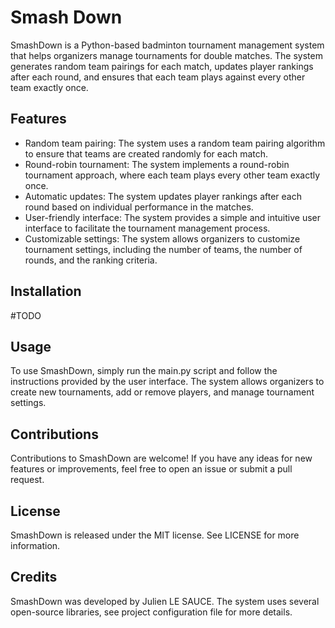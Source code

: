 # Smash Down

SmashDown is a Python-based badminton tournament management system that helps organizers manage tournaments for double
matches. The system generates random team pairings for each match, updates player rankings after each round, and ensures
that each team plays against every other team exactly once.

## Features

* Random team pairing: The system uses a random team pairing algorithm to ensure that teams are created randomly for
  each match.
* Round-robin tournament: The system implements a round-robin tournament approach, where each team plays every other
  team exactly once.
* Automatic updates: The system updates player rankings after each round based on individual performance in the matches.
* User-friendly interface: The system provides a simple and intuitive user interface to facilitate the tournament
  management process.
* Customizable settings: The system allows organizers to customize tournament settings, including the number of teams,
  the number of rounds, and the ranking criteria.

## Installation

#TODO

## Usage

To use SmashDown, simply run the main.py script and follow the instructions provided by the user interface. The
system allows organizers to create new tournaments, add or remove players, and manage tournament settings.

## Contributions

Contributions to SmashDown are welcome! If you have any ideas for new features or improvements, feel free to open an
issue or submit a pull request.

## License

SmashDown is released under the MIT license. See LICENSE for more information.

## Credits

SmashDown was developed by Julien LE SAUCE. The system uses several open-source libraries, see project configuration
file for more details.